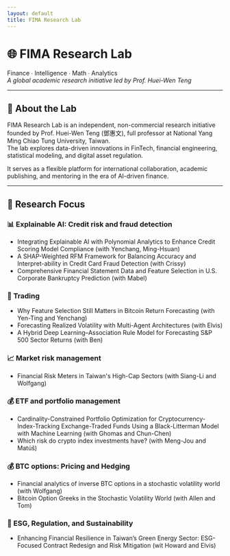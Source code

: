 ```yaml
--- 
layout: default
title: FIMA Research Lab
--- 
```



# 🌐 FIMA Research Lab  
Finance ∙ Intelligence ∙ Math ∙ Analytics  
_A global academic research initiative led by Prof. Huei-Wen Teng_

---

## 🎯 About the Lab

FIMA Research Lab is an independent, non-commercial research initiative founded by Prof. Huei-Wen Teng (鄧惠文), full professor at National Yang Ming Chiao Tung University, Taiwan.  
The lab explores data-driven innovations in FinTech, financial engineering, statistical modeling, and digital asset regulation.

It serves as a flexible platform for international collaboration, academic publishing, and mentoring in the era of AI-driven finance.

---

## 🧭 Research Focus

### 📊 Explainable AI: Credit risk and fraud detection

- Integrating Explainable AI with Polynomial Analytics to Enhance Credit Scoring Model Compliance (with Yenchang, Ming-Hsuan)
- A SHAP-Weighted RFM Framework for Balancing Accuracy and Interpret-ability in Credit Card Fraud Detection (with Crissy)
- Comprehensive Financial Statement Data and Feature Selection in U.S. Corporate Bankruptcy Prediction (with Mabel)

  
### 🧠 Trading

- Why Feature Selection Still Matters in Bitcoin Return Forecasting (with Yen-Ting and Yenchang)
- Forecasting Realized Volatility with Multi-Agent Architectures (with Elvis)
- A Hybrid Deep Learning–Association Rule Model for Forecasting S&P 500 Sector Returns (with Ben)


### 📈 Market risk management

- Financial Risk Meters in Taiwan's High-Cap Sectors (with Siang-Li and Wolfgang)


### 💰 ETF and portfolio management  

- Cardinality-Constrained Portfolio Optimization for Cryptocurrency-Index-Tracking Exchange-Traded Funds Using a Black-Litterman Model with Machine Learning (with Ghomas and Chun-Chen)<br>
- Which risk do crypto index investments have? (with Meng-Jou and Matúš)


### 💰 BTC options: Pricing and Hedging

- Financial analytics of inverse BTC options in a stochastic volatility world (with Wolfgang)<br>
- Bitcoin Option Greeks in the Stochastic Volatility World (with Allen and Tom)<br>
  


### 🌱 ESG, Regulation, and Sustainability
- Enhancing Financial Resilience in Taiwan’s Green Energy Sector: ESG-Focused Contract Redesign and Risk Mitigation (wit Howard and Elvis)<br>
  


